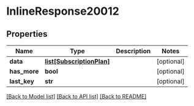 # InlineResponse20012

## Properties
Name | Type | Description | Notes
------------ | ------------- | ------------- | -------------
**data** | [**list[SubscriptionPlan]**](SubscriptionPlan.md) |  | [optional] 
**has_more** | **bool** |  | [optional] 
**last_key** | **str** |  | [optional] 

[[Back to Model list]](../README.md#documentation-for-models) [[Back to API list]](../README.md#documentation-for-api-endpoints) [[Back to README]](../README.md)

